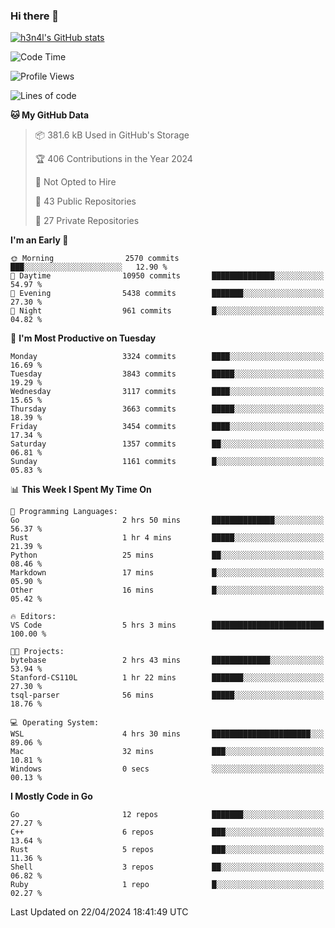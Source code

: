 ### Hi there 👋

[![h3n4l's GitHub stats](https://github-readme-stats.vercel.app/api?username=h3n4l&count_private=true&show_icons=true&theme=radical)](https://github.com/h3n4l/github-readme-stats)

<!--START_SECTION:waka-->
![Code Time](http://img.shields.io/badge/Code%20Time-1%2C866%20hrs%2044%20mins-blue)

![Profile Views](http://img.shields.io/badge/Profile%20Views-0-blue)

![Lines of code](https://img.shields.io/badge/From%20Hello%20World%20I%27ve%20Written-6.7%20million%20lines%20of%20code-blue)

**🐱 My GitHub Data** 

> 📦 381.6 kB Used in GitHub's Storage 
 > 
> 🏆 406 Contributions in the Year 2024
 > 
> 🚫 Not Opted to Hire
 > 
> 📜 43 Public Repositories 
 > 
> 🔑 27 Private Repositories 
 > 
**I'm an Early 🐤** 

```text
🌞 Morning                2570 commits        ███░░░░░░░░░░░░░░░░░░░░░░   12.90 % 
🌆 Daytime                10950 commits       ██████████████░░░░░░░░░░░   54.97 % 
🌃 Evening                5438 commits        ███████░░░░░░░░░░░░░░░░░░   27.30 % 
🌙 Night                  961 commits         █░░░░░░░░░░░░░░░░░░░░░░░░   04.82 % 
```
📅 **I'm Most Productive on Tuesday** 

```text
Monday                   3324 commits        ████░░░░░░░░░░░░░░░░░░░░░   16.69 % 
Tuesday                  3843 commits        █████░░░░░░░░░░░░░░░░░░░░   19.29 % 
Wednesday                3117 commits        ████░░░░░░░░░░░░░░░░░░░░░   15.65 % 
Thursday                 3663 commits        █████░░░░░░░░░░░░░░░░░░░░   18.39 % 
Friday                   3454 commits        ████░░░░░░░░░░░░░░░░░░░░░   17.34 % 
Saturday                 1357 commits        ██░░░░░░░░░░░░░░░░░░░░░░░   06.81 % 
Sunday                   1161 commits        █░░░░░░░░░░░░░░░░░░░░░░░░   05.83 % 
```


📊 **This Week I Spent My Time On** 

```text
💬 Programming Languages: 
Go                       2 hrs 50 mins       ██████████████░░░░░░░░░░░   56.37 % 
Rust                     1 hr 4 mins         █████░░░░░░░░░░░░░░░░░░░░   21.39 % 
Python                   25 mins             ██░░░░░░░░░░░░░░░░░░░░░░░   08.46 % 
Markdown                 17 mins             █░░░░░░░░░░░░░░░░░░░░░░░░   05.90 % 
Other                    16 mins             █░░░░░░░░░░░░░░░░░░░░░░░░   05.42 % 

🔥 Editors: 
VS Code                  5 hrs 3 mins        █████████████████████████   100.00 % 

🐱‍💻 Projects: 
bytebase                 2 hrs 43 mins       █████████████░░░░░░░░░░░░   53.94 % 
Stanford-CS110L          1 hr 22 mins        ███████░░░░░░░░░░░░░░░░░░   27.30 % 
tsql-parser              56 mins             █████░░░░░░░░░░░░░░░░░░░░   18.76 % 

💻 Operating System: 
WSL                      4 hrs 30 mins       ██████████████████████░░░   89.06 % 
Mac                      32 mins             ███░░░░░░░░░░░░░░░░░░░░░░   10.81 % 
Windows                  0 secs              ░░░░░░░░░░░░░░░░░░░░░░░░░   00.13 % 
```

**I Mostly Code in Go** 

```text
Go                       12 repos            ███████░░░░░░░░░░░░░░░░░░   27.27 % 
C++                      6 repos             ███░░░░░░░░░░░░░░░░░░░░░░   13.64 % 
Rust                     5 repos             ███░░░░░░░░░░░░░░░░░░░░░░   11.36 % 
Shell                    3 repos             ██░░░░░░░░░░░░░░░░░░░░░░░   06.82 % 
Ruby                     1 repo              █░░░░░░░░░░░░░░░░░░░░░░░░   02.27 % 
```




 Last Updated on 22/04/2024 18:41:49 UTC
<!--END_SECTION:waka-->

